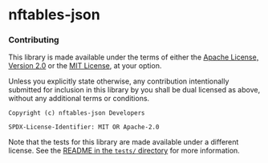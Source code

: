 # nftables-json

### Contributing

This library is made available under the terms of either the [Apache License,
Version 2.0](LICENSE.Apache-2.0) or the [MIT License](LICENSE.MIT), at your
option.

Unless you explicitly state otherwise, any contribution intentionally submitted
for inclusion in this library by you shall be dual licensed as above, without
any additional terms or conditions.

```
Copyright (c) nftables-json Developers

SPDX-License-Identifier: MIT OR Apache-2.0
```

Note that the tests for this library are made available under a different
license. See the [README in the `tests/` directory](tests/README.md) for more
information.
